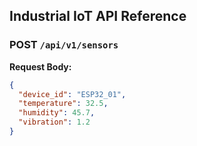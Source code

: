 ## Industrial IoT API Reference

### POST `/api/v1/sensors`
**Request Body:**
```json
{
  "device_id": "ESP32_01",
  "temperature": 32.5,
  "humidity": 45.7,
  "vibration": 1.2
}
